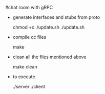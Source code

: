 #chat room with gRPC

* generate interfaces and stubs from proto

  chmod +x ./update.sh
  ./update.sh

* compile cc files

  make

* clean all the files mentioned above

  make clean

* to execute

  ./server
  ./client
